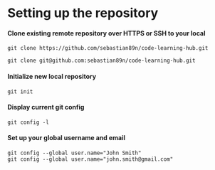 # Setting up the repository

#### Clone existing remote repository over HTTPS or SSH to your local

```
git clone https://github.com/sebastian89n/code-learning-hub.git
``` 

```
git clone git@github.com:sebastian89n/code-learning-hub.git
```

#### Initialize new local repository

```
git init
```

#### Display current git config

```
git config -l
```

#### Set up your global username and email

```
git config --global user.name="John Smith"
git config --global user.name="john.smith@gmail.com"
```